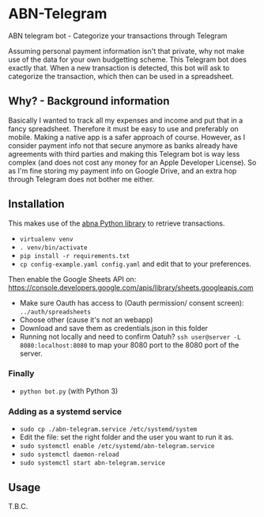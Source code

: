 # ABN-Telegram
ABN telegram bot - Categorize your transactions through Telegram

Assuming personal payment information isn't that private, why not make use of the data
for your own budgetting scheme. This Telegram bot does exactly that. When a new transaction
is detected, this bot will ask to categorize the transaction, which then can be used in a 
spreadsheet. 
## Why? - Background information
Basically I wanted to track all my expenses and income and put that in a fancy spreadsheet. 
Therefore it must be easy to use and preferably on mobile. Making a native app is a safer
approach of course. However, as I consider payment info not that secure anymore as banks 
already have agreements with third parties and making this Telegram bot is way less complex
(and does not cost any money for an Apple Developer License). So as I'm fine storing 
my payment info on Google Drive, and an extra hop through Telegram does not bother me either.

## Installation
This makes use of the [abna Python library](https://github.com/djc/abna) to retrieve 
transactions.   
* `virtualenv venv`
* `. venv/bin/activate`
* `pip install -r requirements.txt`  
* `cp config-example.yaml config.yaml` and edit that to your preferences.  

Then enable the Google Sheets API on: https://console.developers.google.com/apis/library/sheets.googleapis.com  
* Make sure Oauth has access to (Oauth permission/ consent screen): `../auth/spreadsheets `
* Choose other (cause it's not an webapp)
* Download and save them as credentials.json in this folder
* Running not locally and need to confirm Oatuh? `ssh user@server -L 8080:localhost:8080` to map
your 8080 port to the 8080 port of the server.



### Finally
* `python bot.py` (with Python 3)

### Adding as a systemd service
* `sudo cp ./abn-telegram.service /etc/systemd/system`
* Edit the file: set the right folder and the user you want to run it as.
* `sudo systemctl enable /etc/systemd/abn-telegram.service`
* `sudo systemctl daemon-reload`
* `sudo systemctl start abn-telegram.service`

## Usage
T.B.C.